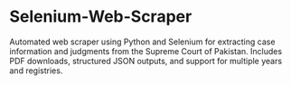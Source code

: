 # Selenium-Web-Scraper
Automated web scraper using Python and Selenium for extracting case information and judgments from the Supreme Court of Pakistan. Includes PDF downloads, structured JSON outputs, and support for multiple years and registries.
